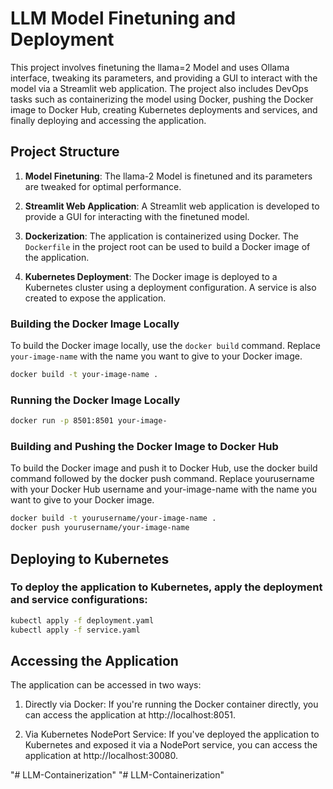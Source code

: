 # LLM Model Finetuning and Deployment

This project involves finetuning the llama=2 Model and uses Ollama interface, tweaking its parameters, and providing a GUI to interact with the model via a Streamlit web application. The project also includes DevOps tasks such as containerizing the model using Docker, pushing the Docker image to Docker Hub, creating Kubernetes deployments and services, and finally deploying and accessing the application.

## Project Structure

1. **Model Finetuning**: The llama-2 Model is finetuned and its parameters are tweaked for optimal performance.

2. **Streamlit Web Application**: A Streamlit web application is developed to provide a GUI for interacting with the finetuned model.

3. **Dockerization**: The application is containerized using Docker. The `Dockerfile` in the project root can be used to build a Docker image of the application.

4. **Kubernetes Deployment**: The Docker image is deployed to a Kubernetes cluster using a deployment configuration. A service is also created to expose the application.

### Building the Docker Image Locally

To build the Docker image locally, use the `docker build` command. Replace `your-image-name` with the name you want to give to your Docker image.

```bash
docker build -t your-image-name .
```

### Running the Docker Image Locally

```bash
docker run -p 8501:8501 your-image-
```

### Building and Pushing the Docker Image to Docker Hub

To build the Docker image and push it to Docker Hub, use the docker build command followed by the docker push command. Replace yourusername with your Docker Hub username and your-image-name with the name you want to give to your Docker image.

```bash
docker build -t yourusername/your-image-name .
docker push yourusername/your-image-name
```

## Deploying to Kubernetes

### To deploy the application to Kubernetes, apply the deployment and service configurations:

```bash
kubectl apply -f deployment.yaml
kubectl apply -f service.yaml
```

## Accessing the Application

The application can be accessed in two ways:

1. Directly via Docker: If you're running the Docker container directly, you can access the application at http://localhost:8051.

2. Via Kubernetes NodePort Service: If you've deployed the application to Kubernetes and exposed it via a NodePort service, you can access the application at http://localhost:30080.


"# LLM-Containerization" 
"# LLM-Containerization" 
